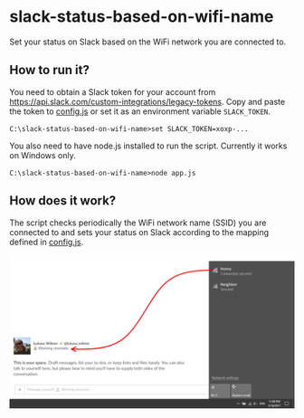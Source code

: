 # slack-status-based-on-wifi-name
Set your status on Slack based on the WiFi network you are connected to.

## How to run it?

You need to obtain a Slack token for your account from https://api.slack.com/custom-integrations/legacy-tokens.
Copy and paste the token to [config.js](./config.js) or set it as an environment variable `SLACK_TOKEN`.

    C:\slack-status-based-on-wifi-name>set SLACK_TOKEN=xoxp-...

You also need to have node.js installed to run the script. Currently it works on Windows only.

    C:\slack-status-based-on-wifi-name>node app.js
    
## How does it work?

The script checks periodically the WiFi network name (SSID) you are connected to and sets your status on Slack according to the mapping defined in [config.js](./config.js).

![](https://raw.githubusercontent.com/LukaszWiktor/slack-status-based-on-wifi-name/master/docs/slack-status-based-on-wifi-name-example-screenshot.png)
